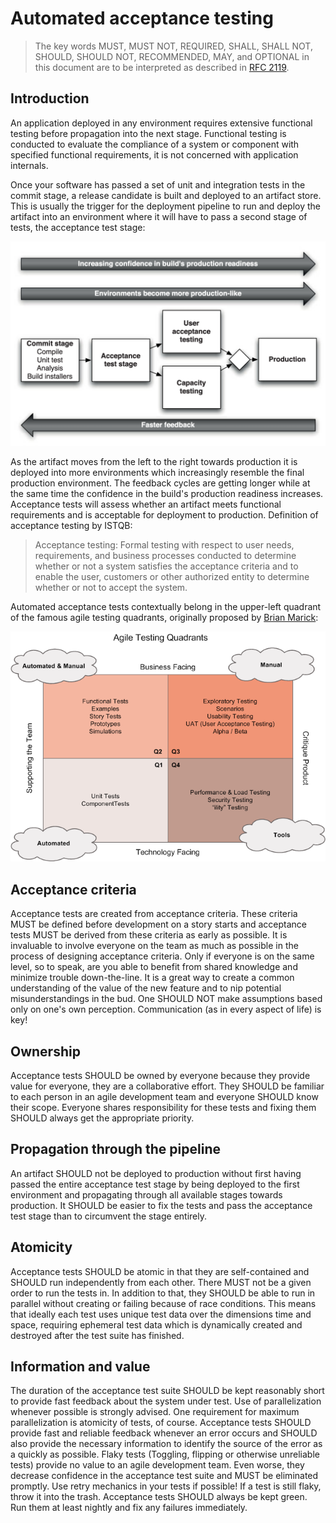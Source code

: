 # Automated acceptance testing
> The key words MUST, MUST NOT, REQUIRED, SHALL, SHALL NOT, SHOULD, SHOULD NOT, RECOMMENDED, MAY, and OPTIONAL in this document are to be interpreted as described in [RFC 2119][1].

## Introduction
An application deployed in any environment requires extensive functional testing before propagation into the next stage. Functional testing is conducted to evaluate the compliance of a system or component with specified functional requirements, it is not concerned with application internals.

Once your software has passed a set of unit and integration tests in the commit stage, a release candidate is built and deployed to an artifact store. This is usually the trigger for the deployment pipeline to run and deploy the artifact into an environment where it will have to pass a second stage of tests, the acceptance test stage:

![Tradeoffs in a development pipeline](images/tradeoffs_pipeline.png)

As the artifact moves from the left to the right towards production it is deployed into more environments which increasingly resemble the final production environment. The feedback cycles are getting longer while at the same time the confidence in the build's production readiness increases. Acceptance tests will assess whether an artifact meets functional requirements and is acceptable for deployment to production. Definition of acceptance testing by ISTQB:

> Acceptance testing: Formal testing with respect to user needs, requirements, and business processes conducted to determine whether or not a system satisfies the acceptance criteria and to enable the user, customers or other authorized entity to determine whether or not to accept the system.

Automated acceptance tests contextually belong in the upper-left quadrant of the famous agile testing quadrants, originally proposed by [Brian Marick][1]:

![Agile testing quadrants](images/agile_testing_quadrants.png)

## Acceptance criteria
Acceptance tests are created from acceptance criteria. These criteria MUST be defined before development on a story starts and acceptance tests MUST be derived from these criteria as early as possible. It is invaluable to involve everyone on the team as much as possible in the process of designing acceptance criteria. Only if everyone is on the same level, so to speak, are you able to benefit from shared knowledge and minimize trouble down-the-line. It is a great way to create a common understanding of the value of the new feature and to nip potential misunderstandings in the bud. One SHOULD NOT make assumptions based only on one's own perception. Communication (as in every aspect of life) is key!

## Ownership
Acceptance tests SHOULD be owned by everyone because they provide value for everyone, they are a collaborative effort. They SHOULD be familiar to each person in an agile development team and everyone SHOULD know their scope. Everyone shares responsibility for these tests and fixing them SHOULD always get the appropriate priority.

## Propagation through the pipeline
An artifact SHOULD not be deployed to production without first having passed the entire acceptance test stage by being deployed to the first environment and propagating through all available stages towards production. It SHOULD be easier to fix the tests and pass the acceptance test stage than to circumvent the stage entirely.

## Atomicity
Acceptance tests SHOULD be atomic in that they are self-contained and SHOULD run independently from each other. There MUST not be a given order to run the tests in. In addition to that, they SHOULD be able to run in parallel without creating or failing because of race conditions. This means that ideally each test uses unique test data over the dimensions time and space, requiring ephemeral test data which is dynamically created and destroyed after the test suite has finished.

## Information and value
The duration of the acceptance test suite SHOULD be kept reasonably short to provide fast feedback about the system under test. Use of parallelization whenever possible is strongly advised. One requirement for maximum parallelization is atomicity of tests, of course. Acceptance tests SHOULD provide fast and reliable feedback whenever an error occurs and SHOULD also provide the necessary information to identify the source of the error as a quickly as possible. Flaky tests (Toggling, flipping or otherwise unreliable tests) provide no value to an agile development team. Even worse, they decrease confidence in the acceptance test suite and MUST be eliminated promptly. Use retry mechanics in your tests if possible! If a test is still flaky, throw it into the trash. Acceptance tests SHOULD always be kept green. Run them at least nightly and fix any failures immediately.

[1]: https://tools.ietf.org/html/rfc2119
[2]: http://www.exampler.com/old-blog/2003/08/21.1.html#agile-testing-project-1